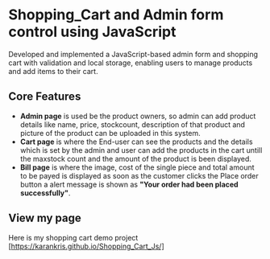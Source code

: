# Shopping_Cart and Admin form control using JavaScript
   Developed and implemented a JavaScript-based admin form and shopping cart with validation and local storage, enabling users to manage products and add items to their cart.

## Core Features
- **Admin page** is used be the product owners, so admin can add product details like name, price, stockcount, description of that product and picture of the product can be uploaded in this system.
-  **Cart page** is where the End-user can see the products and the details which is set by the admin and user can add the products in the cart untill the maxstock count and the amount of the product is been displayed.
-  **Bill page** is where the image, cost of the single piece and total amount to be payed is displayed as soon as the customer clicks the Place order button a alert message is shown as **"Your order had been placed successfully"**.

 ## View my page
 Here is my shopping cart demo project [https://karankris.github.io/Shopping_Cart_Js/]

